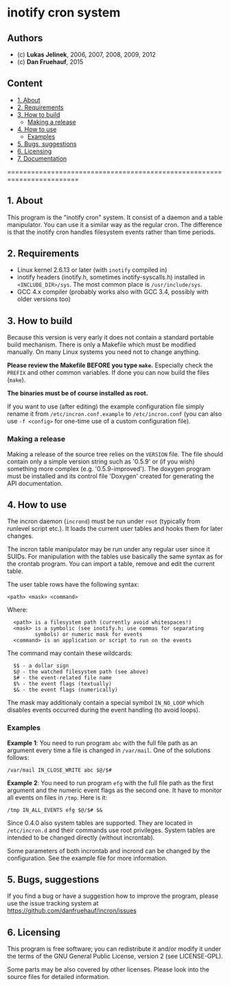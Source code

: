 # inotify cron system

## Authors
* (c) **Lukas Jelinek**, 2006, 2007, 2008, 2009, 2012
* (c) **Dan Fruehauf**, 2015

## Content

* [1. About](#1-about)
* [2. Requirements](#2-requirements)
* [3. How to build](#3-how-to-build)
  * [Making a release](#making-a-release)
* [4. How to use](#4-how-to-use)
  * [Examples](#examples)
* [5. Bugs, suggestions](#5-bugs-suggestions)
* [6. Licensing](#6-licensing)
* [7. Documentation](#7-documentation)


========================================================================


## 1. About
This program is the "inotify cron" system. It consist of a daemon and
a table manipulator. You can use it a similar way as the regular cron.
The difference is that the inotify cron handles filesystem events
rather than time periods.


## 2. Requirements
* Linux kernel 2.6.13 or later (with `inotify` compiled in)
* inotify headers (inotify.h, sometimes inotify-syscalls.h) installed in
  `<INCLUDE_DIR>/sys`. The most common place is `/usr/include/sys`.
* GCC 4.x compiler (probably works also with GCC 3.4, possibly with
  older versions too)


## 3. How to build
Because this version is very early it does not contain a standard
portable build mechanism. There is only a Makefile which must be
modified manually. On many Linux systems you need not to change
anything.

**Please review the Makefile BEFORE you type `make`.** Especially
check the `PREFIX` and other common variables. If done you can
now build the files (`make`).

**The binaries must be of course installed as root.**

If you want to use (after editing) the example configuration
file simply rename it from `/etc/incron.conf.example` to
`/etc/incron.conf` (you can also use `-f <config>` for one-time
use of a custom configuration file).

### Making a release
Making a release of the source tree relies on the `VERSION` file.
The file should contain only a simple version string such as '0.5.9'
or (if you wish) something more complex (e.g. '0.5.9-improved').
The doxygen program must be installed and its control file 'Doxygen'
created for generating the API documentation.


## 4. How to use
The incron daemon (`incrond`) must be run under `root` (typically from
runlevel script etc.). It loads the current user tables and hooks
them for later changes.

The incron table manipulator may be run under any regular user
since it SUIDs. For manipulation with the tables use basically
the same syntax as for the crontab program. You can import a table,
remove and edit the current table.

The user table rows have the following syntax:
```
<path> <mask> <command>
```

Where:
```
  <path> is a filesystem path (currently avoid whitespaces!)
  <mask> is a symbolic (see inotify.h; use commas for separating
         symbols) or numeric mask for events
  <command> is an application or script to run on the events
```

The command may contain these wildcards:
```
  $$ - a dollar sign
  $@ - the watched filesystem path (see above)
  $# - the event-related file name
  $% - the event flags (textually)
  $& - the event flags (numerically)
```

The mask may additionaly contain a special symbol `IN_NO_LOOP` which
disables events occurred during the event handling (to avoid loops).

### Examples
**Example 1**: You need to run program `abc` with the full file path as
an argument every time a file is changed in `/var/mail`. One of
the solutions follows:

```
/var/mail IN_CLOSE_WRITE abc $@/$#
```
**Example 2**: You need to run program `efg` with the full file path as
the first argument and the numeric event flags as the second one.
It have to monitor all events on files in `/tmp`. Here is it:

```
/tmp IN_ALL_EVENTS efg $@/$# $&
```

Since 0.4.0 also system tables are supported. They are located in
`/etc/incron.d` and their commands use root privileges. System tables
are intended to be changed directly (without incrontab).

Some parameters of both incrontab and incrond can be changed by
the configuration. See the example file for more information.


## 5. Bugs, suggestions
If you find a bug or have a suggestion how to improve the program,
please use the issue tracking system at <https://github.com/danfruehauf/incron/issues>


## 6. Licensing
This program is free software; you can redistribute it and/or
modify it under the terms of the GNU General Public License,
version 2  (see LICENSE-GPL).

Some parts may be also covered by other licenses.
Please look into the source files for detailed information.
